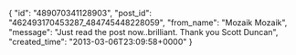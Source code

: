  {
   "id": "489070341128903",
   "post_id": "462493170453287_484745448228059",
   "from_name": "Mozaik Mozaik",
   "message": "Just read the post now..brilliant. Thank you Scott Duncan",
   "created_time": "2013-03-06T23:09:58+0000"
 }
